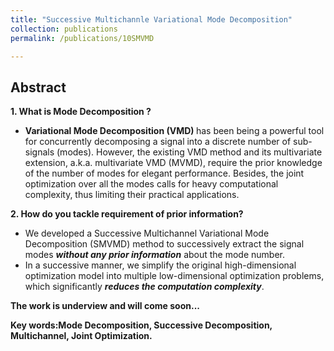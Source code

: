 ```yaml
---
title: "Successive Multichannle Variational Mode Decomposition"
collection: publications
permalink: /publications/10SMVMD

---
```


## Abstract
<b> 1. What is Mode Decomposition ? </b> <br>
  * <b> Variational Mode Decomposition (VMD) </b> has been being a powerful tool for concurrently decomposing a signal into a discrete number of sub-signals (modes). However, the
existing VMD method and its multivariate extension, a.k.a. multivariate VMD (MVMD), require the prior knowledge of the number of modes for elegant performance. Besides, the joint
optimization over all the modes calls for heavy computational complexity, thus limiting their practical applications.

<b> 2. How do you tackle requirement of prior information? </b> <br>
  * We developed a Successive Multichannel Variational Mode Decomposition (SMVMD) method to successively extract the signal modes ***without any prior information*** about the mode number.
  * In a successive manner, we simplify the original high-dimensional optimization model into multiple low-dimensional optimization problems, which significantly ***reduces the computation complexity***.

<b> The work is underview and will come soon... </b>

<b> Key words:Mode Decomposition, Successive Decomposition, Multichannel, Joint Optimization.</b>
